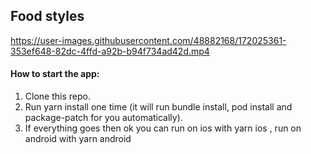 ## Food styles



https://user-images.githubusercontent.com/48882168/172025361-353ef648-82dc-4ffd-a92b-b94f734ad42d.mp4




#### How to start the app:

1. Clone this repo.
2. Run yarn install one time (it will run bundle install, pod install and package-patch for you automatically).
3. If everything goes then ok you can run on ios with yarn ios , run on android with yarn android
